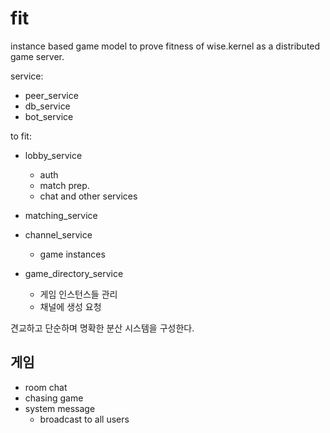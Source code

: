 # fit

instance based game model to prove fitness of wise.kernel as a distributed game server. 

service:
 - peer_service
 - db_service
 - bot_service


to fit:
 - lobby_service
   - auth
   - match prep.
   - chat and other services

 - matching_service

 - channel_service
   - game instances

 - game_directory_service
   - 게임 인스턴스들 관리 
   - 채널에 생성 요청


견교하고 단순하며 명확한 분산 시스템을 구성한다. 


## 게임 

 - room chat 
 - chasing game
 - system message
   - broadcast to all users


  

